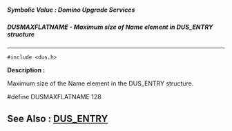 ##### Symbolic Value : Domino Upgrade Services
##### DUSMAXFLATNAME - Maximum size of Name element in DUS_ENTRY structure
---
```
#include <dus.h>
```
**Description :**

Maximum size of the Name element in the DUS_ENTRY structure.

#define DUSMAXFLATNAME 128


**See Also :**
[DUS_ENTRY](/reference/Data/DUS_ENTRY)
---
